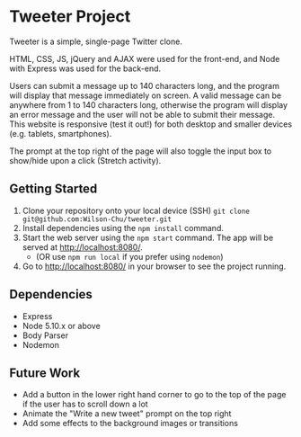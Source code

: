 # Tweeter Project

Tweeter is a simple, single-page Twitter clone.

HTML, CSS, JS, jQuery and AJAX were used for the front-end, and Node with Express was used for the back-end.

Users can submit a message up to 140 characters long, and the program will display that message immediately on screen. A valid message can be anywhere from 1 to 140 characters long, otherwise the program will display an error message and the user will not be able to submit their message. This website is responsive (test it out!) for both desktop and smaller devices (e.g. tablets, smartphones).

The prompt at the top right of the page will also toggle the input box to show/hide upon a click (Stretch activity).



## Getting Started

1. Clone your repository onto your local device (SSH) `git clone git@github.com:Wilson-Chu/tweeter.git`
2. Install dependencies using the `npm install` command.
3. Start the web server using the `npm start` command. The app will be served at <http://localhost:8080/>.
   - (OR use `npm run local` if you prefer using `nodemon`)
4. Go to <http://localhost:8080/> in your browser to see the project running.

## Dependencies

- Express
- Node 5.10.x or above
- Body Parser
- Nodemon

## Future Work

- Add a button in the lower right hand corner to go to the top of the page if the user has to scroll down a lot
- Animate the "Write a new tweet" prompt on the top right
- Add some effects to the background images or transitions
